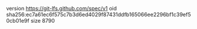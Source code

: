 version https://git-lfs.github.com/spec/v1
oid sha256:ec7a61ec6f575c7b3d6ed4029f87431ddfb165066ee2296bf1c39ef50cb01e9f
size 8790
